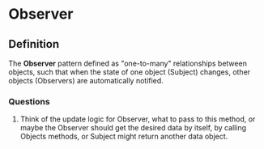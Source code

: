 # Observer
## Definition
The **Observer** pattern defined as "one-to-many" relationships between objects, such that when the state of one object (Subject) changes, other objects (Observers) are automatically notified.

### Questions
1. Think of the update logic for Observer, what to pass to this method, or maybe the Observer should get the desired data by itself, by calling Objects methods, or Subject might return another data object.
